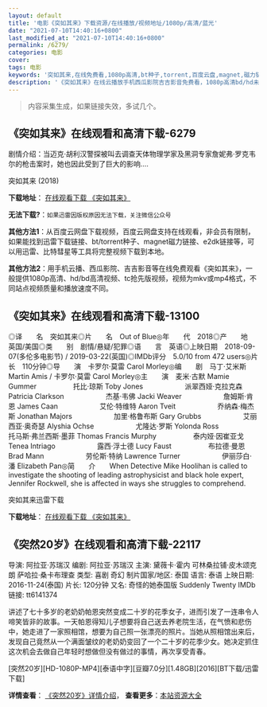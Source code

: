 ```yaml
---
layout: default
title: '电影《突如其来》下载资源/在线播放/视频地址/1080p/高清/蓝光'
date: "2021-07-10T14:40:16+0800"
last_modified_at: "2021-07-10T14:40:16+0800"
permalink: /6279/
categories: 电影
cover:
tags: 电影
keywords: '突如其来,在线免费看,1080p高清,bt种子,torrent,百度云盘,magnet,磁力链,迅雷下载资源'
description: '《突如其来》在线云播放手机西瓜影院吉吉影音免费看，1080p高清bd/hd未删减完整版和tc抢先枪版，mkv/mp4格式，附带bt/torrent种子、magnet/磁力链、百度云盘、网盘资源迅雷下载链接'
---
```


>内容采集生成，如果链接失效，多试几个。


## 《突如其来》在线观看和高清下载-6279

剧情介绍：当迈克·胡利汉警探被叫去调查天体物理学家及黑洞专家詹妮弗·罗克韦尔的枪击案时，她也因此受到了巨大的影响....


突如其来 (2018)

**下载地址**： [在线观看下载 《突如其来》](https://www.btbtdy.me/btdy/dy15125.html) 


**无法下载?**：`如果迅雷因版权原因无法下载，关注微信公众号 `

**其他方法1**：从百度云网盘下载视频，百度云网盘支持在线观看，非会员有限制，如果能找到迅雷下载链接、bt/torrent种子、magnet磁力链接、e2dk链接等，可以用迅雷、比特彗星等工具将完整视频下载到本地。

**其他方法2**：用手机云播、西瓜影院、吉吉影音等在线免费观看《突如其来》，一般提供1080p高清、hd/bd高清视频、tc抢先版视频，视频为mkv或mp4格式，不同站点视频质量和播放速度不同。


## 《突如其来》在线观看和高清下载-13100

◎译　　名　突如其来◎片　　名　Out of Blue◎年　　代　2018◎产　　地　英国/美国◎类　　别　剧情/悬疑/犯罪◎语　　言　英语◎上映日期　2018-09-07(多伦多电影节) / 2019-03-22(英国)◎IMDb评分　5.0/10 from 472 users◎片　　长　110分钟◎导　　演　卡罗尔·莫雷 Carol Morley◎编　　剧　马丁·艾米斯 Martin Amis / 卡罗尔·莫雷 Carol Morley◎主　　演　麦米·古默 Mamie Gummer 　　　　　托比·琼斯 Toby Jones　　　　　　派翠西娅·克拉克森 Patricia Clarkson　　　　　　杰基·韦佛 Jacki Weaver　　　　　　詹姆斯·肯恩 James Caan　　　　　　艾伦·特维特 Aaron Tveit　　　　　　乔纳森·梅杰斯 Jonathan Majors　　　　　　加里·格鲁布斯 Gary Grubbs　　　　　　艾丽西亚·奥奇瑟 Alyshia Ochse　　　　　　尤隆达·罗斯 Yolonda Ross　　　　　　托马斯·弗兰西斯·墨菲 Thomas Francis Murphy　 　　　　泰内娅·因崔亚戈 Tenea Intriago　　　　　　露西·浮士德 Lucy Faust 　　　　　布拉德·曼恩 Brad Mann　　　　　　劳伦斯·特纳 Lawrence Turner　　　　　　伊丽莎白·潘 Elizabeth Pan◎简　　介　　When Detective Mike Hoolihan is called to investigate the shooting of leading astrophysicist and black hole expert, Jennifer Rockwell, she is affected in ways she struggles to comprehend.


突如其来迅雷下载

**下载地址**： [在线观看下载 《突如其来》](https://www.993dy.com//vod-detail-id-35133.html) 


## 《突然20岁》在线观看和高清下载-22117

导演: 阿拉亚·苏瑞汉 编剧: 阿拉亚·苏瑞汉 主演: 黛薇卡·霍内 可林桑拉铺·皮木颂克朗 萨哈拉·桑卡布理查 类型: 喜剧 奇幻 制片国家/地区: 泰国 语言: 泰语 上映日期: 2016-11-24(泰国) 片长: 120分钟 又名: 奇怪的她泰国版 Suddenly Twenty IMDb链接: tt6141374

讲述了七十多岁的老奶奶帕恩突然变成二十岁的花季女子，进而引发了一连串令人啼笑皆非的故事。一天帕恩得知儿子想要将自己送去养老院生活，在气愤和悲伤中，她走进了一家照相馆，想要为自己照一张漂亮的照片。当她从照相馆出来后，发现自己竟然从一个满面皱纹的老奶奶变回了一个二十岁的花季少女。她决定抓住这次机会去做自己年轻时想做但没有做过的事情，再次享受青春。


[突然20岁][HD-1080P-MP4][泰语中字][豆瓣7.0分][1.48GB][2016][BT下载/迅雷下载]

**详情查看**： [《突然20岁》详情介绍](/movie/22117/)， **查看更多**：[本站资源大全](/movie/t/all/)

